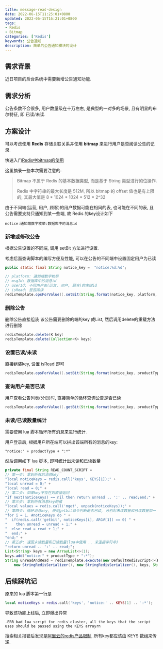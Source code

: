 ```yaml
---
title: message-read-design
date: 2022-06-15T11:25:01+0800
updated: 2022-06-15T16:21:01+0800
tags: 
- Redis 
- Bitmap
categories: ['Redis']
keywords: 公告通知
description: 简单的公告通知模块的设计
---
```


## 需求背景

近日项目的后台系统中需要新增公告通知功能. 

## 需求分析

公告条数不会很多, 用户数量级在十万左右, 是典型的一对多的场景, 且有明显的布尔特征, 即 已读/未读.


## 方案设计

可以考虑使用 **Redis** 存储关联关系并使用 **bitmap** 来进行用户是否阅读公告的记录.

快速入门[Redis中bitmap的使用](https://zhuanlan.zhihu.com/p/401726844)

这里摘录一些本次需要注意的:

> Bitmap 不属于 Redis 的基本数据类型, 而是基于 String 类型进行的位操作.
> 
> Redis 中字符串的最大长度是 512M, 所以 bitmap 的 offset 值也是有上限的, 其最大值是 8 * 1024 * 1024 * 512  =  2^32

由于不同端(运营, 用户, 顾客)的用户数据可能在相同的表, 也可能在不同的表, 且公告需要支持只通知到某一些端, 故 Redis 的key设计如下

```
notice:通知端数字枚举:数据库中的消息id
```

### 新增或修改公告

根据公告设置的不同端, 调用 setBit 方法进行设置.

考虑后面查询脚本的编写方便及性能, 可以在公告的不同端中设置固定用户为已读

```java
public static final String notice_key =  "notice:%d:%d";

// platform: 通知端数字枚举
// msgId: 数据库中的消息id
// userId: 不同用户表(运营, 用户, 顾客)的主键id
// isRead: 是否阅读
redisTemplate.opsForValue().setBit(String.format(notice_key, platform, msgId), userId, isRead);
```

### 删除公告

删除公告直接组装 该公告需要删除的端的key 成List, 然后调用delete的重载方法进行删除

```java
redisTemplate.delete(K key)
redisTemplate.delete(Collection<K> keys)
```


### 设置已读/未读

直接组装key, 设置 isRead 即可

```java
redisTemplate.opsForValue().setBit(String.format(notice_key, productType, msgId), userId, isRead);
```

### 查询用户是否已读

用户查看公告列表(分页)时, 直接简单的循环查询公告是否已读 

```java
redisTemplate.opsForValue().getBit(String.format(notice_key, productType, msgId), userId);
```

### 未读/已读数量统计

需要使用 lua 脚本循环所有消息来进行统计.

用户登录后, 根据用户所在端可以拼出该端所有的消息的key: 
```text
"notice:" + productType + ":*"
```

然后调用如下 lua 脚本, 即可统计出未读和已读数量

```java
private final String READ_COUNT_SCRIPT =
// 第一步: 拿到所有的消息key
"local noticeKeys = redis.call('keys', KEYS[1]);" +
"local unread = 0;" +
"local read = 0;" +
// 第二步: 如果key不存在则直接返回
"if next(noticeKeys) == nil then return unread .. ':' .. read;end;" +
// 第三步: 拿到所有消息key的值
"local values = redis.call('mget', unpack(noticeKeys));" +
// 第四步: 循环消息key, 使用getbit命令判断是否已读, 分别对未读数量和已读数量加一
"for i = 1, #noticeKeys do " +
"  if(redis.call('getbit', noticeKeys[i], ARGV[1]) == 0) " +
"    then unread = unread + 1;" +
"  else read = read + 1;" +
"  end;" +
"end;" +
// 第五步: 返回未读数量和已读数量(lua中使用 .. 来连接字符串)
"return unread .. ':' .. read;";
List<String> keys = new ArrayList<>(1);
keys.add("notice:" + productType + ":*");
String unreadAndRead = redisTemplate.execute(new DefaultRedisScript<>(READ_COUNT_SCRIPT, String.class),
    new StringRedisSerializer(), new StringRedisSerializer(), keys, String.valueOf(userId));
```

## 后续踩坑记

原来的 lua 脚本第一行是
```lua
local noticeKeys = redis.call('keys', 'notice:' .. KEYS[1] .. ':*');
```

导致该功能上线后, 立即爆出异常
```text
-ERR bad lua script for redis cluster, all the keys that the script uses should be passed using the KEYS arrayrn
```

搜索相关报错后发现是[阿里云的redis产品限制](https://developer.aliyun.com/article/645851), 所有key都应该由 KEYS 数组来传递.
